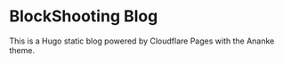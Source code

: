 # BlockShooting Blog

This is a Hugo static blog powered by Cloudflare Pages with the Ananke theme.
